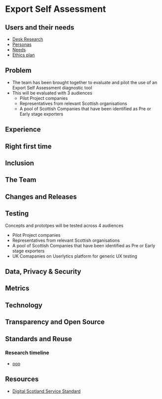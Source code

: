 # Export Self Assessment

##  Users and their needs

- [Desk Research](desk.md)
- [Personas](personas.md)
- [Needs](needs.md)
- [Ethics plan](ethics.md)

## Problem
- The team has been brought together to evaluate and pilot the use of an Export Self Assessment diagnostic tool
- This will be evaluated with 3 audiences
    - Pilot Project companies
    - Representatives from relevant Scottish organisations
    - A pool of Scottish Companies that have been identified as Pre or Early stage exporters    

## Experience


## Right first time


## Inclusion


## The Team


## Changes and Releases


## Testing
Concepts and prototpes will be tested across 4 audiences

- Pilot Project companies
- Representatives from relevant Scottish organisations
- A pool of Scottish Companies that have been identified as Pre or Early stage exporters    
- UK Comapanies on Userlytics platform for generic UX testing

## Data, Privacy & Security


## Metrics


## Technology


## Transparency and Open Source


## Standards and Reuse



### Research timeline
- [ooo](#)

## Resources
- [Digital Scotland Service Standard](https://digitalsupporthub.service.gov.scot/s/article/digital-scotland-service-standard)

